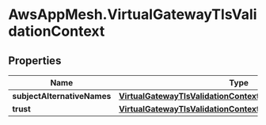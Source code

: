 # AwsAppMesh.VirtualGatewayTlsValidationContext

## Properties

Name | Type | Description | Notes
------------ | ------------- | ------------- | -------------
**subjectAlternativeNames** | [**VirtualGatewayTlsValidationContextSubjectAlternativeNames**](VirtualGatewayTlsValidationContextSubjectAlternativeNames.md) |  | [optional] 
**trust** | [**VirtualGatewayTlsValidationContextTrust**](VirtualGatewayTlsValidationContextTrust.md) |  | 


